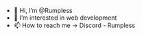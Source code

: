 - 👋 Hi, I’m @Rumpless
- 👀 I’m interested in web development
- 📫 How to reach me -> Discord - Rumpless

